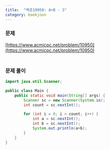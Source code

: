 ```yaml
---
title:  "백준10950: A+B - 3"
category: baekjoon
---
```




### 문제

[https://www.acmicpc.net/problem/10950](https://www.acmicpc.net/problem/10950)



### <br>문제 풀이

```java
import java.util.Scanner;

public class Main {
    public static void main(String[] args) {
        Scanner sc = new Scanner(System.in);
        int count = sc.nextInt();

        for (int i = 0; i < count; i++) {
            int a = sc.nextInt();
            int b = sc.nextInt();
            System.out.println(a+b);
        }
    }
}
```


